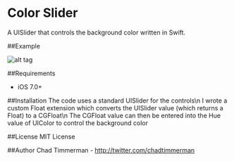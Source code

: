Color Slider
==============

A UISlider that controls the background color written in Swift.

##Example
 
![alt tag](http://i.imgur.com/2Sr5Q70.gif)

##Requirements
* iOS 7.0+

##Installation
The code uses a standard UISlider for the controls\n
I wrote a custom Float extension which converts the UISlider value (which returns a Float) to a CGFloat\n
The CGFloat value can then be entered into the Hue value of UIColor to control the background color

##License 
MIT License

##Author
Chad Timmerman - http://twitter.com/chadtimmerman
